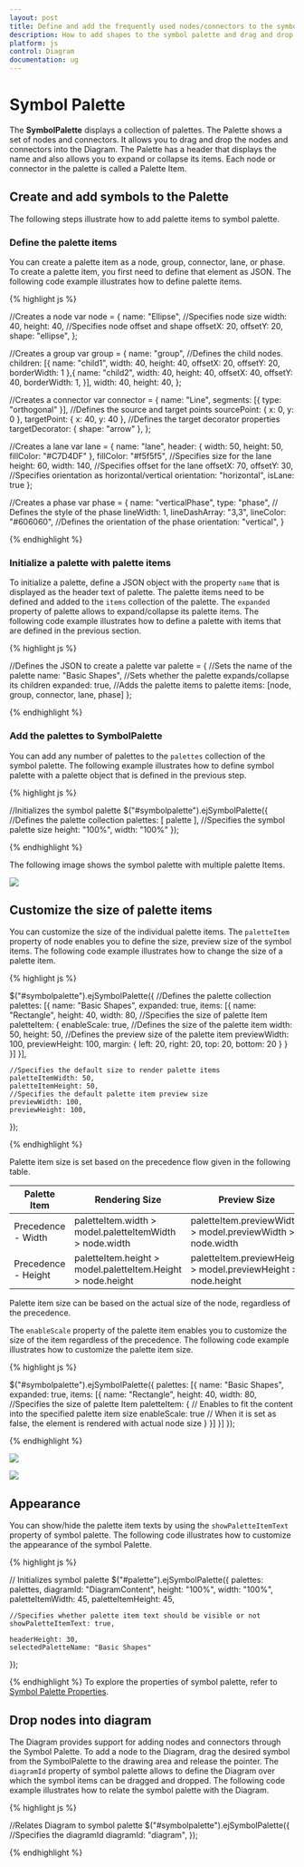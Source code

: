 ```yaml
---
layout: post
title: Define and add the frequently used nodes/connectors to the symbol palette
description: How to add shapes to the symbol palette and drag and drop them over the drawing area?
platform: js
control: Diagram
documentation: ug
---
```


# Symbol Palette

The **SymbolPalette** displays a collection of palettes. The Palette shows a set of nodes and connectors. It allows you to drag and drop the nodes and connectors into the Diagram. The Palette has a header that displays the name and also allows you to expand or collapse its items. Each node or connector in the palette is called a Palette Item.

## Create and add symbols to the Palette 

The following steps illustrate how to add palette items to symbol palette. 

### Define the palette items

You can create a palette item as a node, group, connector, lane, or phase. To create a palette item, you first need to define that element as JSON. The following code example illustrates how to define palette items.

{% highlight js %}

//Creates a node
var node = {
	name: "Ellipse",
	//Specifies node size
	width: 40, height: 40,
	//Specifies node offset and shape 
	offsetX: 20, offsetY: 20, shape: "ellipse",
};

//Creates a group
var group = {
	name: "group",
	//Defines the child nodes.
	children: [{
		name: "child1",
		width: 40, height: 40,
		offsetX: 20, offsetY: 20, borderWidth: 1
	},{
		name: "child2",
		width: 40, height: 40,
		offsetX: 40, offsetY: 40,
		borderWidth: 1,
	}],
	width: 40, 
	height: 40,
};

//Creates a connector 
var connector = {
	name: "Line",
	segments: [{ type: "orthogonal" }],
	//Defines the source and target points
	sourcePoint: { x: 0, y: 0 },
	targetPoint: { x: 40, y: 40 },
	//Defines the target decorator properties
	targetDecorator: { shape: "arrow" },
};

//Creates a lane 
var lane = {
	name: "lane", 
	header: {
		width: 50, 
		height: 50, 
		fillColor: "#C7D4DF"
	},
	fillColor: "#f5f5f5",
	//Specifies size for the lane 
	height: 60, 
	width: 140,
	//Specifies offset for the lane 
	offsetX: 70, 
	offsetY: 30,
	//Specifies orientation as horizontal/vertical
	orientation: "horizontal", 
	isLane: true
};

//Creates a phase
var phase = {
	name: "verticalPhase",
	type: "phase",
	// Defines the style of the phase
	lineWidth: 1, 
	lineDashArray: "3,3",
	lineColor: "#606060",
	//Defines the orientation of the phase
	orientation: "vertical", 
} 

{% endhighlight %}

### Initialize a palette with palette items

To initialize a palette, define a JSON object with the property `name` that is displayed as the header text of palette. The palette items need to be defined and added to the `items` collection of the palette. The `expanded` property of palette allows to expand/collapse its palette items. 
The following code example illustrates how to define a palette with items that are defined in the previous section. 

{% highlight js %}

//Defines the JSON to create a palette
var palette = 
{
	//Sets the name of the palette
	name: "Basic Shapes", 
	//Sets whether the palette expands/collapse its children
	expanded: true,
	//Adds the palette items to palette
	items: [node, group, connector, lane, phase]
};

{% endhighlight %}

### Add the palettes to SymbolPalette

You can add any number of palettes to the `palettes` collection of the symbol palette. The following example illustrates how to define symbol palette with a palette object that is defined in the previous step.

{% highlight js %}

//Initializes the symbol palette
$("#symbolpalette").ejSymbolPalette({ 
//Defines the palette collection 
palettes: [
	palette
],
//Specifies the symbol palette size
height: "100%", 
width: "100%"
});

{% endhighlight %}

The following image shows the symbol palette with multiple palette Items.

![](/js/Diagram/Symbol-Palette_images/Symbol-Palette_img3.png)

## Customize the size of palette items

You can customize the size of the individual palette items. The `paletteItem` property of node enables you to define the size, preview size of the symbol items. The following code example illustrates how to change the size of a palette item.

{% highlight js %}

$("#symbolpalette").ejSymbolPalette({
	//Defines the palette collection 
	palettes: [{
		name: "Basic Shapes",
		expanded: true,
		items: [{
			name: "Rectangle",
			height: 40,
			width: 80,
			//Specifies the size of palette Item 
			paletteItem: {
				enableScale: true,
				//Defines the size of the palette item
				width: 50,
				height: 50,
				//Defines the preview size of the palette item
				previewWidth: 100,
				previewHeight: 100,
				margin: {
					left: 20,
					right: 20,
					top: 20,
					bottom: 20
				}
			}
		}]
	}],

	//Specifies the default size to render palette items
	paletteItemWidth: 50,
	paletteItemHeight: 50,
	//Specifies the default palette item preview size
	previewWidth: 100,
	previewHeight: 100,
});

{% endhighlight %}

Palette item size is set based on the precedence flow given in the following table.

| Palette Item | Rendering Size | Preview Size |
|---|---|---|
| Precedence - Width | paletteItem.width > model.paletteItemWidth > node.width | paletteItem.previewWidth > model.previewWidth > node.width |
| Precedence - Height | paletteItem.height > model.paletteItem.Height > node.height | paletteItem.previewHeight > model.previewHeight > node.height |

Palette item size can be based on the actual size of the node, regardless of the precedence. 

The `enableScale` property of the palette item enables you to customize the size of the item regardless of the precedence. The following code example illustrates how to customize the palette item size.

{% highlight js %}

$("#symbolpalette").ejSymbolPalette({
	palettes: [{
		name: "Basic Shapes",
		expanded: true,
		items: [{
			name: "Rectangle",
			height: 40,
			width: 80,
			//Specifies the size of palette Item 
			paletteItem: {
				// Enables to fit the content into the specified palette item size
				enableScale: true
				// When it is set as false, the element is rendered with actual node size
			}
		}]
	}]
});

{% endhighlight %}

![](/js/Diagram/Symbol-Palette_images/Symbol-Palette_img1.png)

![](/js/Diagram/Symbol-Palette_images/Symbol-Palette_img2.png)

## Appearance 

You can show/hide the palette item texts by using the `showPaletteItemText` property of symbol palette. The following code illustrates how to customize the appearance of the symbol Palette.

{% highlight js %}

// Initializes symbol palette
$("#palette").ejSymbolPalette({
	palettes: palettes,
	diagramId: "DiagramContent",
	height: "100%",
	width: "100%",
	paletteItemWidth: 45,
	paletteItemHeight: 45,

	//Specifies whether palette item text should be visible or not
	showPaletteItemText: true,

	headerHeight: 30,
	selectedPaletteName: "Basic Shapes"
});

{% endhighlight %}
To explore the properties of symbol palette, refer to [Symbol Palette Properties](/js/api/ejsymbolpalette#members "Symbol Palette Properties").

## Drop nodes into diagram 

The Diagram provides support for adding nodes and connectors through the Symbol Palette. To add a node to the Diagram, drag the desired symbol from the SymbolPalette to the drawing area and release the pointer.
The `diagramId` property of symbol palette allows to define the Diagram over which the symbol items can be dragged and dropped. The following code example illustrates how to relate the symbol palette with the Diagram.

{% highlight js %}

//Relates Diagram to symbol palette
$("#symbolpalette").ejSymbolPalette({
	//Specifies the diagramId
	diagramId: "diagram",
});

{% endhighlight %}
